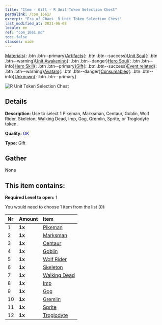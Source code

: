 ```yaml
---
title: "Item - Gift - R Unit Token Selection Chest"
permalink: /con_1661/
excerpt: "Era of Chaos  R Unit Token Selection Chest"
last_modified_at: 2021-06-08
locale: en
ref: "con_1661.md"
toc: false
classes: wide
---
```

 [Materials](/Items/){: .btn .btn--primary}[Artifacts](/Items/Artifacts/){: .btn .btn--success}[Unit Soul](/Items/UnitSoul/){: .btn .btn--warning}[Unit Awakening](/Items/UnitAwakening/){: .btn .btn--danger}[Hero Soul](/Items/HeroSoul/){: .btn .btn--info}[Hero Skill](/Items/HeroSkill/){: .btn .btn--primary}[Gift](/Items/Gift/){: .btn .btn--success}[Event related](/Items/Events/){: .btn .btn--warning}[Avatars](/Items/Avatars/){: .btn .btn--danger}[Consumables](/Items/Consumables/){: .btn .btn--info}[Unknown](/Items/Unknown/){: .btn .btn--primary}

 ![R Unit Token Selection Chest](/images/t/i_907277.png)

## Details
 **Description:** Use to select 1 Pikeman, Marksman, Centaur, Goblin, Wolf Rider, Skeleton, Walking Dead, Imp, Gog, Gremlin, Sprite, or Troglodyte token.

 **Quality:** <span style="color: #0000CD">OK</span>

 **Type:** Gift

## Gather

  None

## This item contains:

 **Required Level to open:** 1

 You would need to choose 1 item from the list (0):

  | Nr | Amount |     Item    |
  |:---|:-------|:------------|
  | 1 |  **1x** | [Pikeman](/Items/unt_190/) |  | 
  | 2 |  **1x** | [Marksman](/Items/unt_191/) |  | 
  | 3 |  **1x** | [Centaur](/Items/unt_199/) |  | 
  | 4 |  **1x** | [Goblin](/Items/unt_217/) |  | 
  | 5 |  **1x** | [Wolf Rider](/Items/unt_218/) |  | 
  | 6 |  **1x** | [Skeleton](/Items/unt_208/) |  | 
  | 7 |  **1x** | [Walking Dead](/Items/unt_209/) |  | 
  | 8 |  **1x** | [Imp](/Items/unt_226/) |  | 
  | 9 |  **1x** | [Gog](/Items/unt_227/) |  | 
  | 10 |  **1x** | [Gremlin](/Items/unt_235/) |  | 
  | 11 |  **1x** | [Sprite](/Items/unt_262/) |  | 
  | 12 |  **1x** | [Troglodyte](/Items/unt_244/) |  | 
